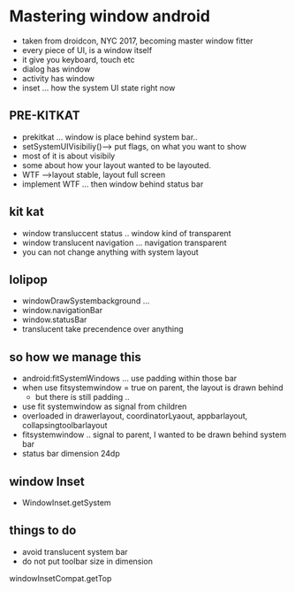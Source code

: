 # Mastering window android

- taken from droidcon, NYC 2017, becoming master window fitter
- every piece of UI, is a window itself
- it give you keyboard, touch etc
- dialog has window
- activity has window
- inset ... how the system UI state right now

## PRE-KITKAT
- prekitkat ... window is place behind system bar..
- setSystemUIVisibiliy()--> put flags, on what you want to show
- most of it is about visibily
- some about how your layout wanted to be layouted.
- WTF -->layout stable, layout full screen
- implement WTF ... then window behind status bar

## kit kat
- window transluccent status .. window kind of transparent
- window translucent navigation ... navigation transparent
- you can not change anything with system layout

## lolipop
- windowDrawSystembackground ... 
- window.navigationBar
- window.statusBar
- translucent take precendence over anything


## so how we manage this
- android:fitSystemWindows ... use padding within those bar
- when use fitsystemwindow = true on parent, the layout is drawn behind 
    - but there is still padding ..
- use fit systemwindow as signal from children
-  overloaded in drawerlayout, coordinatorLyaout, appbarlayout, collapsingtoolbarlayout
- fitsystemwindow .. signal to parent, I wanted to be drawn behind system bar
- status bar dimension 24dp

## window Inset
- WindowInset.getSystem

## things to do
- avoid translucent system bar
- do not put toolbar size in dimension

windowInsetCompat.getTop